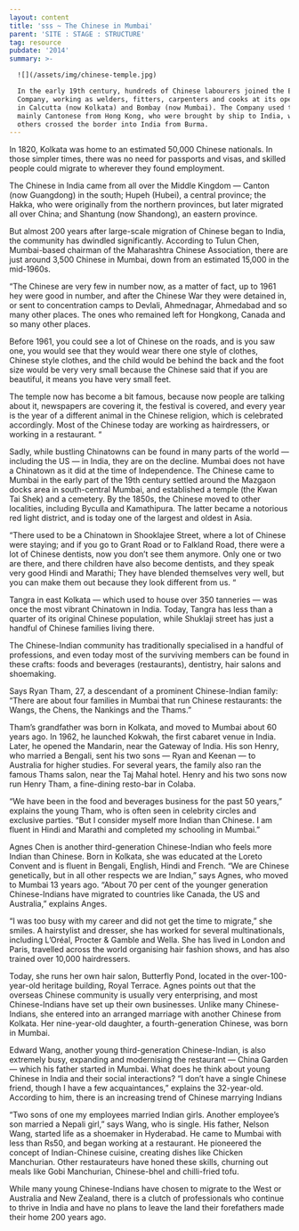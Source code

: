 ```yaml
---
layout: content
title: 'sss ~ The Chinese in Mumbai'
parent: 'SITE : STAGE : STRUCTURE'
tag: resource
pubdate: '2014'
summary: >-

  ![](/assets/img/chinese-temple.jpg)

  In the early 19th century, hundreds of Chinese labourers joined the East India
  Company, working as welders, fitters, carpenters and cooks at its operations
  in Calcutta (now Kolkata) and Bombay (now Mumbai). The Company used to hire
  mainly Cantonese from Hong Kong, who were brought by ship to India, while
  others crossed the border into India from Burma.
---
```

In 1820, Kolkata was home to an estimated 50,000 Chinese nationals. In those simpler times, there was no need for passports and visas, and skilled people could migrate to wherever they found employment.

The Chinese in India came from all over the Middle Kingdom — Canton (now Guangdong) in the south; Hupeh (Hubei), a central province; the Hakka, who were originally from the northern provinces, but later migrated all over China; and Shantung (now Shandong), an eastern province.

But almost 200 years after large-scale migration of Chinese began to India, the community has dwindled significantly. According to Tulun Chen, Mumbai-based chairman of the Maharashtra Chinese Association, there are just around 3,500 Chinese in Mumbai, down from an estimated 15,000 in the mid-1960s.

“The Chinese are very few in number now, as a matter of fact, up to 1961 hey were good in number, and after the Chinese War they were detained in, or sent to concentration camps to Devlali, Ahmednagar, Ahmedabad and so many other places. The ones who remained left for Hongkong, Canada and so many other places.

Before 1961, you could see a lot of Chinese on the roads, and is you saw one, you would see that they would wear there one style of clothes, Chinese style clothes, and the child would be behind the back and the foot size would be very very small because the Chinese said that if you are beautiful, it means you have very small feet.

The temple now has become a bit famous, because now people are talking about it, newspapers are covering it, the festival is covered, and every year is the year of a different animal in the Chinese religion, which is celebrated accordingly. Most of the Chinese today are working as hairdressers, or working in a restaurant. “

Sadly, while bustling Chinatowns can be found in many parts of the world — including the US — in India, they are on the decline. Mumbai does not have a Chinatown as it did at the time of Independence. The Chinese came to Mumbai in the early part of the 19th century settled around the Mazgaon docks area in south-central Mumbai, and established a temple (the Kwan Tai Shek) and a cemetery. By the 1850s, the Chinese moved to other localities, including Byculla and Kamathipura. The latter became a notorious red light district, and is today one of the largest and oldest in Asia.

“There used to be a Chinatown in Shooklajee Street, where a lot of Chinese were staying; and if you go to Grant Road or to Falkland Road, there were a lot of Chinese dentists, now you don’t see them anymore. Only one or two are there, and there children have also become dentists, and they speak very good Hindi and Marathi; They have blended themselves very well, but you can make them out because they look different from us. “

Tangra in east Kolkata — which used to house over 350 tanneries — was once the most vibrant Chinatown in India. Today, Tangra has less than a quarter of its original Chinese population, while Shuklaji street has just a handful of Chinese families living there.

The Chinese-Indian community has traditionally specialised in a handful of professions, and even today most of the surviving members can be found in these crafts: foods and beverages (restaurants), dentistry, hair salons and shoemaking.

Says Ryan Tham, 27, a descendant of a prominent Chinese-Indian family: “There are about four families in Mumbai that run Chinese restaurants: the Wangs, the Chens, the Nankings and the Thams.”

Tham’s grandfather was born in Kolkata, and moved to Mumbai about 60 years ago. In 1962, he launched Kokwah, the first cabaret venue in India. Later, he opened the Mandarin, near the Gateway of India. His son Henry, who married a Bengali, sent his two sons — Ryan and Keenan — to Australia for higher studies. For several years, the family also ran the famous Thams salon, near the Taj Mahal hotel. Henry and his two sons now run Henry Tham, a fine-dining resto-bar in Colaba.

“We have been in the food and beverages business for the past 50 years,” explains the young Tham, who is often seen in celebrity circles and exclusive parties. “But I consider myself more Indian than Chinese. I am fluent in Hindi and Marathi and completed my schooling in Mumbai.”

Agnes Chen is another third-generation Chinese-Indian who feels more Indian than Chinese. Born in Kolkata, she was educated at the Loreto Convent and is fluent in Bengali, English, Hindi and French. “We are Chinese genetically, but in all other respects we are Indian,” says Agnes, who moved to Mumbai 13 years ago. “About 70 per cent of the younger generation Chinese-Indians have migrated to countries like Canada, the US and Australia,” explains Anges.

“I was too busy with my career and did not get the time to migrate,” she smiles. A hairstylist and dresser, she has worked for several multinationals, including L’Oréal, Procter & Gamble and Wella. She has lived in London and Paris, travelled across the world organising hair fashion shows, and has also trained over 10,000 hairdressers.

Today, she runs her own hair salon, Butterfly Pond, located in the over-100-year-old heritage building, Royal Terrace. Agnes points out that the overseas Chinese community is usually very enterprising, and most Chinese-Indians have set up their own businesses. Unlike many Chinese-Indians, she entered into an arranged marriage with another Chinese from Kolkata. Her nine-year-old daughter, a fourth-generation Chinese, was born in Mumbai.

Edward Wang, another young third-generation Chinese-Indian, is also extremely busy, expanding and modernising the restaurant — China Garden — which his father started in Mumbai. What does he think about young Chinese in India and their social interactions? “I don’t have a single Chinese friend, though I have a few acquaintances,” explains the 32-year-old. According to him, there is an increasing trend of Chinese marrying Indians

“Two sons of one my employees married Indian girls. Another employee’s son married a Nepali girl,” says Wang, who is single. His father, Nelson Wang, started life as a shoemaker in Hyderabad. He came to Mumbai with less than Rs50, and began working at a restaurant. He pioneered the concept of Indian-Chinese cuisine, creating dishes like Chicken Manchurian. Other restaurateurs have honed these skills, churning out meals like Gobi Manchurian, Chinese-bhel and chilli-fried tofu.

While many young Chinese-Indians have chosen to migrate to the West or Australia and New Zealand, there is a clutch of professionals who continue to thrive in India and have no plans to leave the land their forefathers made their home 200 years ago.

